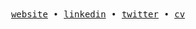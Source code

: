 <div align='center'>
  <samp>
    <a href='https://jack.willa.rs/'>website</a> •
    <a href='https://www.linkedin.com/in/jparw/'>linkedin</a> •
    <a href='https://twitter.com/jpawr3'>twitter</a> •
    <a href='https://read.cv/jparw'>cv</a>
  </samp>
</div>
